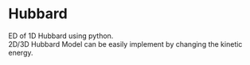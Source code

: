 # Hubbard
ED of 1D Hubbard using python.   
2D/3D Hubbard Model can be easily implement by changing the kinetic energy.
